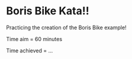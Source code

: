 Boris Bike Kata!!
=================

Practicing the creation of the Boris Bike example!

Time aim = 60 minutes

Time achieved = ...